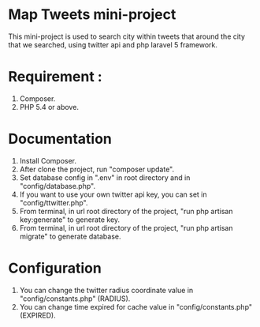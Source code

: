 # Map Tweets mini-project

This mini-project is used to search city within tweets that around the city that we searched, using twitter api and php laravel 5 framework.

# Requirement :

1. Composer.
2. PHP 5.4 or above.

# Documentation

1. Install Composer.
2. After clone the project, run "composer update".
3. Set database config in ".env" in root directory and in "config/database.php".
4. If you want to use your own twitter api key, you can set in "config/ttwitter.php".
5. From terminal, in url root directory of the project, "run php artisan key:generate" to generate key.
6. From terminal, in url root directory of the project, "run php artisan migrate" to generate database.

# Configuration

1. You can change the twitter radius coordinate value in "config/constants.php" (RADIUS).
2. You can change time expired for cache value in "config/constants.php" (EXPIRED).


